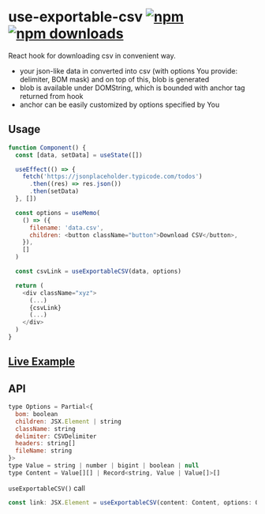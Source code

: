 # use-exportable-csv [![npm](https://img.shields.io/npm/v/use-exportable-csv.svg)](https://www.npmjs.com/package/use-exportable-csv) [![npm downloads](https://img.shields.io/npm/dm/use-exportable-csv.svg)](https://www.npmjs.com/package/use-exportable-csv)

React hook for downloading csv in convenient way.

- your json-like data in converted into csv (with options You provide: delimiter, BOM mask) and on top of this, blob is generated
- blob is available under DOMString, which is bounded with anchor tag returned from hook
- anchor can be easily customized by options specified by You

## Usage

```js
function Component() {
  const [data, setData] = useState([])

  useEffect(() => {
    fetch('https://jsonplaceholder.typicode.com/todos')
      .then((res) => res.json())
      .then(setData)
  }, [])

  const options = useMemo(
    () => ({
      filename: 'data.csv',
      children: <button className="button">Download CSV</button>,
    }),
    []
  )

  const csvLink = useExportableCSV(data, options)

  return (
    <div className="xyz">
      (...)
      {csvLink}
      (...)
    </div>
  )
}
```

## [Live Example](https://codesandbox.io/s/zealous-haibt-8rr08)

## API

```js
type Options = Partial<{
  bom: boolean
  children: JSX.Element | string
  className: string
  delimiter: CSVDelimiter
  headers: string[]
  fileName: string
}>
type Value = string | number | bigint | boolean | null
type Content = Value[][] | Record<string, Value | Value[]>[]

```

`useExportableCSV()` call

```js
const link: JSX.Element = useExportableCSV(content: Content, options: Options)

```
